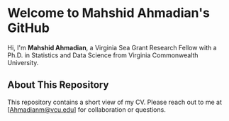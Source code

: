 # Welcome to Mahshid Ahmadian's GitHub

Hi, I'm **Mahshid Ahmadian**, a Virginia Sea Grant Research Fellow with a Ph.D. in Statistics and Data Science from Virginia Commonwealth University.
## About This Repository
This repository contains a short view of my CV.
Please reach out to me at [Ahmadianm@vcu.edu] for collaboration or questions.
